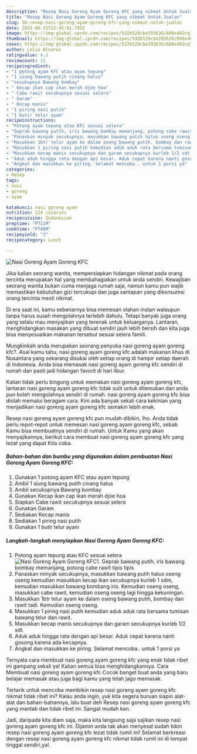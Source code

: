 ```yaml
---
description: "Resep Nasi Goreng Ayam Goreng KFC yang nikmat Untuk Jualan"
title: "Resep Nasi Goreng Ayam Goreng KFC yang nikmat Untuk Jualan"
slug: 56-resep-nasi-goreng-ayam-goreng-kfc-yang-nikmat-untuk-jualan
date: 2021-06-15T22:45:01.745Z
image: https://img-global.cpcdn.com/recipes/532b529cbe293636/680x482cq70/nasi-goreng-ayam-goreng-kfc-foto-resep-utama.jpg
thumbnail: https://img-global.cpcdn.com/recipes/532b529cbe293636/680x482cq70/nasi-goreng-ayam-goreng-kfc-foto-resep-utama.jpg
cover: https://img-global.cpcdn.com/recipes/532b529cbe293636/680x482cq70/nasi-goreng-ayam-goreng-kfc-foto-resep-utama.jpg
author: Lelia Alvarez
ratingvalue: 4.1
reviewcount: 11
recipeingredient:
- "1 potong ayam KFC atau ayam tepung"
- "1 siung bawang putih cinang halus"
- "secukupnya Bawang bombay"
- " Kecap ikan cap ikan merah djoe hoa"
- " Cabe rawit secukupnya sesuai selera"
- " Garam"
- " Kecap manis"
- "1 piring nasi putih"
- "1 butir telur ayam"
recipeinstructions:
- "Potong ayam tepung atau KFC sesuai selera"
- "Geprak bawang putih, iris bawang bombay memanjang, potong cabe rawit tipis tipis"
- "Panaskan minyak secukupnya, masukkan bawang putih halus oseng oseng kemudian masukkan kecap ikan secukupnya kurleb 1 sdm, kemudian masukkan bawang bombang iris. Kemudian oseng oseng, masukkan cabe rawit, kemudian oseng oseng lagi hingga kekuningan."
- "Masukkan 1btr telur ayam ke dalam oseng bawang putih, bombay dan rawit tadi. Kemudian oseng oseng."
- "Masukkan 1 piring nasi putih kemudian aduk aduk rata bersama tumisan bawang telur dan rawit."
- "Masukkan kecap manis secukupnya dan garam secukupnya kurleb 1/2 sdt."
- "Aduk aduk hingga rata dengan api besar. Aduk cepat karena nanti gosong karena ada kecapnya."
- "Angkat dan masukkan ke piring. Selamat mencoba.. untuk 1 porsi ya"
categories:
- Resep
tags:
- nasi
- goreng
- ayam

katakunci: nasi goreng ayam 
nutrition: 124 calories
recipecuisine: Indonesian
preptime: "PT11M"
cooktime: "PT46M"
recipeyield: "3"
recipecategory: Lunch

---
```



![Nasi Goreng Ayam Goreng KFC](https://img-global.cpcdn.com/recipes/532b529cbe293636/680x482cq70/nasi-goreng-ayam-goreng-kfc-foto-resep-utama.jpg)

Jika kalian seorang wanita, mempersiapkan hidangan nikmat pada orang tercinta merupakan hal yang membahagiakan untuk anda sendiri. Kewajiban seorang  wanita bukan cuma menjaga rumah saja, namun kamu pun wajib memastikan kebutuhan gizi tercukupi dan juga santapan yang dikonsumsi orang tercinta mesti nikmat.

Di era  saat ini, kamu sebenarnya bisa memesan olahan instan walaupun tanpa harus susah mengolahnya terlebih dahulu. Tetapi banyak juga orang yang selalu mau menyajikan yang terenak untuk keluarganya. Lantaran, menghidangkan masakan yang dibuat sendiri jauh lebih bersih dan kita juga bisa menyesuaikan makanan tersebut sesuai selera famili. 



Mungkinkah anda merupakan seorang penyuka nasi goreng ayam goreng kfc?. Asal kamu tahu, nasi goreng ayam goreng kfc adalah makanan khas di Nusantara yang sekarang disukai oleh setiap orang di hampir setiap daerah di Indonesia. Anda bisa memasak nasi goreng ayam goreng kfc sendiri di rumah dan pasti jadi hidangan favorit di hari libur.

Kalian tidak perlu bingung untuk memakan nasi goreng ayam goreng kfc, lantaran nasi goreng ayam goreng kfc tidak sulit untuk ditemukan dan anda pun boleh mengolahnya sendiri di rumah. nasi goreng ayam goreng kfc bisa diolah memalui beragam cara. Kini ada banyak sekali cara kekinian yang menjadikan nasi goreng ayam goreng kfc semakin lebih enak.

Resep nasi goreng ayam goreng kfc pun mudah dibikin, lho. Anda tidak perlu repot-repot untuk memesan nasi goreng ayam goreng kfc, sebab Kamu bisa membuatnya sendiri di rumah. Untuk Kamu yang akan menyajikannya, berikut cara membuat nasi goreng ayam goreng kfc yang lezat yang dapat Kita coba.

<!--inarticleads1-->

##### Bahan-bahan dan bumbu yang digunakan dalam pembuatan Nasi Goreng Ayam Goreng KFC:

1. Gunakan 1 potong ayam KFC atau ayam tepung
1. Ambil 1 siung bawang putih cinang halus
1. Ambil secukupnya Bawang bombay
1. Gunakan  Kecap ikan cap ikan merah djoe hoa
1. Siapkan  Cabe rawit secukupnya sesuai selera
1. Gunakan  Garam
1. Sediakan  Kecap manis
1. Sediakan 1 piring nasi putih
1. Gunakan 1 butir telur ayam




<!--inarticleads2-->

##### Langkah-langkah menyiapkan Nasi Goreng Ayam Goreng KFC:

1. Potong ayam tepung atau KFC sesuai selera
<img src="https://img-global.cpcdn.com/steps/85e2bf45a299545c/160x128cq70/nasi-goreng-ayam-goreng-kfc-langkah-memasak-1-foto.jpg" alt="Nasi Goreng Ayam Goreng KFC">1. Geprak bawang putih, iris bawang bombay memanjang, potong cabe rawit tipis tipis
1. Panaskan minyak secukupnya, masukkan bawang putih halus oseng oseng kemudian masukkan kecap ikan secukupnya kurleb 1 sdm, kemudian masukkan bawang bombang iris. Kemudian oseng oseng, masukkan cabe rawit, kemudian oseng oseng lagi hingga kekuningan.
1. Masukkan 1btr telur ayam ke dalam oseng bawang putih, bombay dan rawit tadi. Kemudian oseng oseng.
1. Masukkan 1 piring nasi putih kemudian aduk aduk rata bersama tumisan bawang telur dan rawit.
1. Masukkan kecap manis secukupnya dan garam secukupnya kurleb 1/2 sdt.
1. Aduk aduk hingga rata dengan api besar. Aduk cepat karena nanti gosong karena ada kecapnya.
1. Angkat dan masukkan ke piring. Selamat mencoba.. untuk 1 porsi ya




Ternyata cara membuat nasi goreng ayam goreng kfc yang enak tidak ribet ini gampang sekali ya! Kalian semua bisa menghidangkannya. Cara Membuat nasi goreng ayam goreng kfc Cocok banget buat anda yang baru belajar memasak atau juga bagi kamu yang telah jago memasak.

Tertarik untuk mencoba membikin resep nasi goreng ayam goreng kfc nikmat tidak ribet ini? Kalau anda ingin, yuk kita segera buruan siapin alat-alat dan bahan-bahannya, lalu buat deh Resep nasi goreng ayam goreng kfc yang mantab dan tidak ribet ini. Sangat mudah kan. 

Jadi, daripada kita diam saja, maka kita langsung saja sajikan resep nasi goreng ayam goreng kfc ini. Dijamin anda tak akan menyesal sudah bikin resep nasi goreng ayam goreng kfc lezat tidak rumit ini! Selamat berkreasi dengan resep nasi goreng ayam goreng kfc nikmat tidak rumit ini di tempat tinggal sendiri,ya!.

